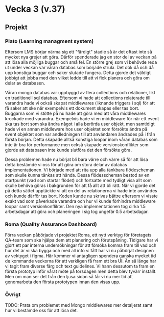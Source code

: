 # Vecka 3 (v.37)

## Projekt

### Plato (Learning managment system)

Eftersom LMS börjar närma sig ett "färdigt" stadie så är det oftast inte så mycket nya grejer att göra. Därför spenderade jag en stor del av veckan på att
lösa alla möjliga buggar och små fel. En större grej som vi behövde reda ut under veckan var våran databas som började strula. Det dök då och då upp konstiga
buggar och saker slutade fungera. Detta gjorde det väldigt jobbigt att jobba med den vilket ledde till att vi fick planera och göra om delar av databasen.

Våran mongo databas var uppbyggd av flera collections och relationer, likt en traditionell sql databas. Eftersom vi hade att collections relaterade till
varandra hade vi också skapat middlewares (liknande triggers i sql) för att få saker att ske när exempelvis ett dokument skapas eller tas bort. Buggarna som
vi stötte på nu hade att göra med att våra middlewares krockade med varandra. Exempelvis hade vi en middleware för när ett event ska tas bort som ska ändra
något i alla berörda user objekt, men samtidigt hade vi en annan middleware hos user objektet som försökte ändra på event objektet som var andledningen till
att användaren ändrades på i från första början. Detta skapade alltså konstiga loopar inom våran databas som inte är bra för performance men också skapade
versionskonflikter som gjorde att databasen inte kunde slutföra det den försökte göra.

Dessa problemen hade nu börjat bli bara värre och värre så för att lösa detta bestämde vi oss för att göra om stora delar av databas implementationen. Vi
började med att rita upp alla tänkbara flödescheman som skulle kunna tänkas att hända. Dessa flödesscheman bestod av en startpunkt (vad som startar flödet)
och fortsatte med tydligt visa allt som skulle behöva göras i bakgrunden för att få allt att bli rätt. När vi gjorde det på detta sättet upptäckte vi att en
del av relationerna vi hade inte användes och kunde därför tas bort. Koden kunde nu skrivas bättre eftersom vi visste exakt vad som påverkade varandra och
hur vi kunde förhindra middleware loopar samt versionkonflikter. Den nya implementationen tog cirka 1.5 arbetsdagar att göra och planeringen i sig tog ungefär 0.5 arbetsdagar.

### Roma (Quality Assurance Dashboard)

Förra veckan påbörjade vi projektet Roma, ett nytt verktyg för företagets QA-team som ska hjälpa dem att planering och förutspåning. Tidigare har vi gjort 
ett par interna undersökningar för att försöka komma fram till vad och hur det är vi ska bygga och med all info vi fått har vi nu påbörjat designen av 
vektyget i figma. Här kommer vi antagligen spendera ganska mycket tid de kommande veckorna för att verkligen få fram ett bra UI. Än så länge har vi tagit 
fram diverse färg och text guidelines. Vi hann dessutom ta fram en första prototyp inför vårat möte på torsdagen men detta blev tyvärr inställt. Men om man 
ser det från den ljusa sidan så får vi nu mer tid att genomarbeta den första prototypen innan den visas upp.

### Övrigt

TODO: Prata om problemet med Mongo middlewares mer detaljerat samt hur vi bestämde oss för att lösa det.

